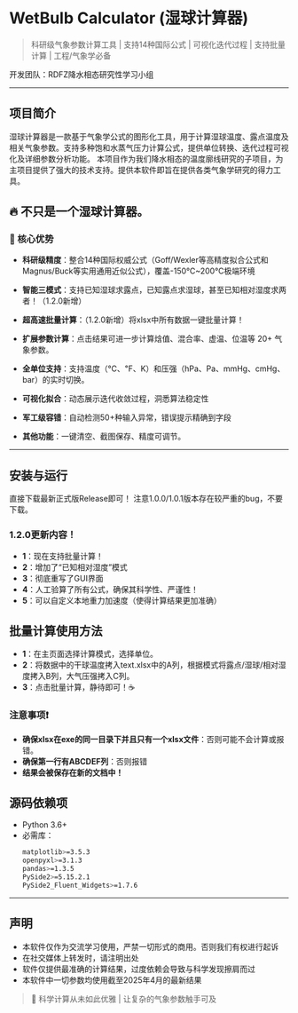 # WetBulb Calculator (湿球计算器)

> 科研级气象参数计算工具 | 支持14种国际公式 | 可视化迭代过程 | 支持批量计算 | 工程/气象学必备

开发团队：RDFZ降水相态研究性学习小组  

---

## 项目简介
湿球计算器是一款基于气象学公式的图形化工具，用于计算湿球温度、露点温度及相关气象参数。支持多种饱和水蒸气压力计算公式，提供单位转换、迭代过程可视化及详细参数分析功能。
本项目作为我们降水相态的温度廓线研究的子项目，为主项目提供了强大的技术支持。提供本软件即旨在提供各类气象学研究的得力工具。

## 🔥 不只是一个湿球计算器。

### 🌟 核心优势

- **科研级精度**：整合14种国际权威公式（Goff/Wexler等高精度拟合公式和Magnus/Buck等实用通用近似公式），覆盖-150℃~200℃极端环境
- **智能三模式**：支持已知湿球求露点，已知露点求湿球，甚至已知相对湿度求两者！（1.2.0新增）
- **超高速批量计算**：（1.2.0新增）将xlsx中所有数据一键批量计算！
- **扩展参数计算**：点击结果可进一步计算焓值、混合率、虚温、位温等 20+ 气象参数。
- **全单位支持**：支持温度（℃、℉、K）和压强（hPa、Pa、mmHg、cmHg、bar）的实时切换。
- **可视化拟合**：动态展示迭代收敛过程，洞悉算法稳定性
- **军工级容错**：自动检测50+种输入异常，错误提示精确到字段

- **其他功能**：一键清空、截图保存、精度可调节。

---

## 安装与运行
直接下载最新正式版Release即可！
注意1.0.0/1.0.1版本存在较严重的bug，不要下载。

### 1.2.0更新内容！
- **1**：现在支持批量计算！
- **2**：增加了“已知相对湿度”模式
- **3**：彻底重写了GUI界面
- **4**：人工验算了所有公式，确保其科学性、严谨性！
- **5**：可以自定义本地重力加速度（使得计算结果更加准确）

## 批量计算使用方法
- **1**：在主页面选择计算模式，选择单位。
- **2**：将数据中的干球温度拷入text.xlsx中的A列，根据模式将露点/湿球/相对湿度拷入B列，大气压强拷入C列。
- **3**：点击批量计算，静待即可！☕
### 注意事项❗
- **确保xlsx在exe的同一目录下并且只有一个xlsx文件**：否则可能不会计算或报错。
- **确保第一行有ABCDEF列**：否则报错
- **结果会被保存在新的文档中！**

## 源码依赖项
- Python 3.6+
- 必需库：
  ```bash
  matplotlib>=3.5.3
  openpyxl>=3.1.3
  pandas>=1.3.5
  PySide2>=5.15.2.1
  PySide2_Fluent_Widgets>=1.7.6
---
## 声明
- 本软件仅作为交流学习使用，严禁一切形式的商用。否则我们有权进行起诉
- 在社交媒体上转发时，请注明出处
- 软件仅提供最准确的计算结果，过度依赖会导致与科学发现擦肩而过
- 本软件中一切参数均使用截至2025年4月的最新结果

> 🌈 科学计算从未如此优雅 | 让复杂的气象参数触手可及
